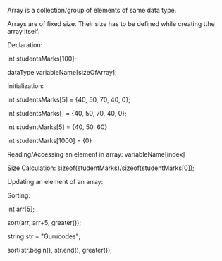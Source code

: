 Array is a collection/group of elements of same data type.

Arrays are of fixed size. 
Their size has to be defined while creating tthe array itself. 

Declaration: 

int studentsMarks[100];

dataType variableName[sizeOfArray];


Initialization: 

int studentsMarks[5] = {40, 50, 70, 40, 0};

int studentsMarks[] = {40, 50, 70, 40, 0};

int studentMarks[5] = {40, 50, 60}

int studentMarks[1000] = {0}


Reading/Accessing an element in array:  variableName[index]

Size Calculation: sizeof(studentMarks)/sizeof(studentMarks[0]);

Updating an element of an array:  



Sorting:

int arr[5];

sort(arr, arr+5, greater<int>());

string str = "Gurucodes";

sort(str.begin(), str.end(), greater<char>());



